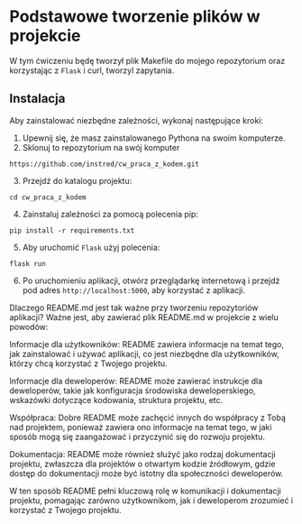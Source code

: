 # Podstawowe tworzenie plików w projekcie

W tym ćwiczeniu będę tworzył plik Makefile do mojego repozytorium oraz korzystając z `Flask` i curl, tworzyl zapytania.

## Instalacja

Aby zainstalować niezbędne zależności, wykonaj następujące kroki:

1. Upewnij się, że masz zainstalowanego Pythona na swoim komputerze.
2. Sklonuj to repozytorium na swój komputer

`https://github.com/instred/cw_praca_z_kodem.git`

3. Przejdź do katalogu projektu:

`cd cw_praca_z_kodem`

4. Zainstaluj zależności za pomocą polecenia pip:

`pip install -r requirements.txt`

5. Aby uruchomić `Flask` użyj polecenia:

`flask run`

6. Po uruchomieniu aplikacji, otwórz przeglądarkę internetową i przejdź pod adres `http://localhost:5000`, aby korzystać z aplikacji.


Dlaczego README.md jest tak ważne przy tworzeniu repozytoriów aplikacji?
Ważne jest, aby zawierać plik README.md w projekcie z wielu powodów:

Informacje dla użytkowników: README zawiera informacje na temat tego, jak zainstalować i używać aplikacji, co jest niezbędne dla użytkowników, którzy chcą korzystać z Twojego projektu.

Informacje dla deweloperów: README może zawierać instrukcje dla deweloperów, takie jak konfiguracja środowiska deweloperskiego, wskazówki dotyczące kodowania, struktura projektu, etc.

Współpraca: Dobre README może zachęcić innych do współpracy z Tobą nad projektem, ponieważ zawiera ono informacje na temat tego, w jaki sposób mogą się zaangażować i przyczynić się do rozwoju projektu.

Dokumentacja: README może również służyć jako rodzaj dokumentacji projektu, zwłaszcza dla projektów o otwartym kodzie źródłowym, gdzie dostęp do dokumentacji może być istotny dla społeczności deweloperów.

W ten sposób README pełni kluczową rolę w komunikacji i dokumentacji projektu, pomagając zarówno użytkownikom, jak i deweloperom zrozumieć i korzystać z Twojego projektu.